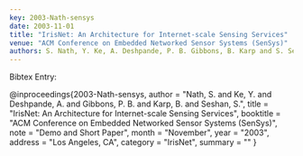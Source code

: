 ```yaml
---
key: 2003-Nath-sensys
date: 2003-11-01
title: "IrisNet: An Architecture for Internet-scale Sensing Services"
venue: "ACM Conference on Embedded Networked Sensor Systems (SenSys)"
authors: S. Nath, Y. Ke, A. Deshpande, P. B. Gibbons, B. Karp and S. Seshan
---
```


Bibtex Entry:

@inproceedings{2003-Nath-sensys,
    author = "Nath, S. and Ke, Y. and Deshpande, A. and Gibbons, P. B. and Karp, B. and Seshan, S.",
    title = "IrisNet: An Architecture for Internet-scale Sensing Services",
    booktitle = "ACM Conference on Embedded Networked Sensor Systems (SenSys)",
    note = "Demo and Short Paper",
    month = "November",
    year = "2003",
    address = "Los Angeles, CA",
    category = "IrisNet",
    summary = ""
}

